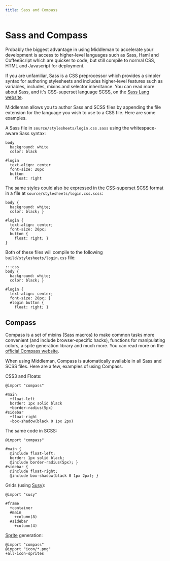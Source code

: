 ```yaml
---
title: Sass and Compass
---
```


# Sass and Compass

Probably the biggest advantage in using Middleman to accelerate your development is access to higher-level languages such as Sass, Haml and CoffeeScript which are quicker to code, but still compile to normal CSS, HTML and Javascript for deployment.

If you are unfamiliar, Sass is a CSS preprocessor which provides a simpler syntax for authoring stylesheets and includes higher-level features such as variables, includes, mixins and selector inheritance. You can read more about Sass, and it's CSS-superset language SCSS, on the [Sass Lang website].

Middleman allows you to author Sass and SCSS files by appending the file extension for the language you wish to use to a CSS file. Here are some examples.

A Sass file in `source/stylesheets/login.css.sass` using the whitespace-aware Sass syntax:

    body
      background: white
      color: black
      
    #login
      text-align: center
      font-size: 20px
      button
        float: right

The same styles could also be expressed in the CSS-superset SCSS format in a file at `source/stylesheets/login.css.scss`:

    body {
      background: white;
      color: black; }

    #login {
      text-align: center;
      font-size: 20px;
      button {
        float: right; }
    }

Both of these files will compile to the following `build/stylesheets/login.css` file:

    :::css
    body {
      background: white;
      color: black; }

    #login {
      text-align: center;
      font-size: 20px; }
      #login button {
        float: right; }

## Compass

Compass is a set of mixins (Sass macros) to make common tasks more convenient (and include browser-specific hacks), functions for manipulating colors, a spite generation library and much more. You can read more on the [official Compass website].

When using Middleman, Compass is automatically available in all Sass and SCSS files. Here are a few, examples of using Compass.

CSS3 and Floats:

    @import "compass"
    
    #main
      +float-left
      border: 1px solid black
      +border-radius(5px)
    #sidebar
      +float-right
      +box-shadow(black 0 1px 2px)

The same code in SCSS:

    @import "compass"
    
    #main {
      @include float-left;
      border: 1px solid black;
      @include border-radius(5px); }
    #sidebar {
      @include float-right;
      @include box-shadow(black 0 1px 2px); }

Grids (using [Susy]):

    @import "susy"
    
    #frame
      +container
      #main
        +column(8)
      #sidebar
        +column(4)

[Sprite] generation:

    @import "compass"
    @import "icon/*.png"
    +all-icon-sprites

[Sass Lang website]: http://sass-lang.com/
[official Compass website]: http://compass-style.org/
[Susy]: http://susy.oddbird.net/
[Sprite]: http://compass-style.org/help/tutorials/spriting/